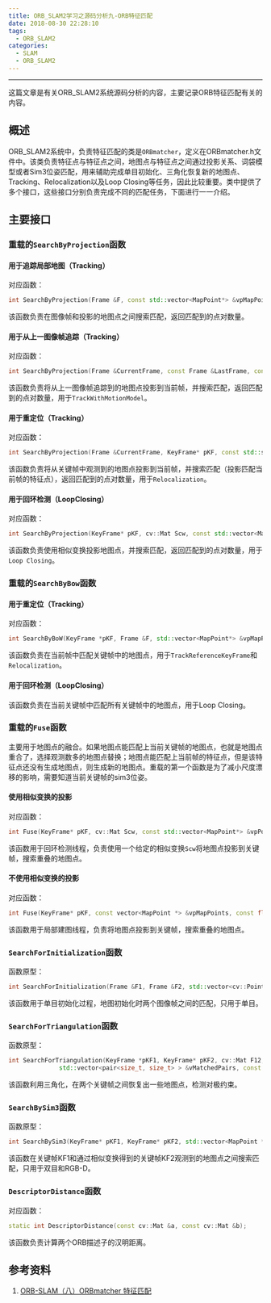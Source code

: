 ```yaml
---
title: ORB_SLAM2学习之源码分析九-ORB特征匹配
date: 2018-08-30 22:28:10
tags: 
  - ORB_SLAM2
categories: 
  - SLAM
  - ORB_SLAM2
---
```


----

这篇文章是有关ORB_SLAM2系统源码分析的内容，主要记录ORB特征匹配有关的内容。

<!--more---->

## 概述

ORB_SLAM2系统中，负责特征匹配的类是`ORBmatcher`，定义在ORBmatcher.h文件中。该类负责特征点与特征点之间，地图点与特征点之间通过投影关系、词袋模型或者Sim3位姿匹配，用来辅助完成单目初始化、三角化恢复新的地图点、Tracking、Relocalization以及Loop Closing等任务，因此比较重要。类中提供了多个接口，这些接口分别负责完成不同的匹配任务，下面进行一一介绍。

## 主要接口

### 重载的`SearchByProjection`函数

#### 用于追踪局部地图（Tracking）

对应函数：

~~~c++
int SearchByProjection(Frame &F, const std::vector<MapPoint*> &vpMapPoints, const float th=3);
~~~

该函数负责在图像帧和投影的地图点之间搜索匹配，返回匹配到的点对数量。

#### 用于从上一图像帧追踪（Tracking）

对应函数：

~~~c++
int SearchByProjection(Frame &CurrentFrame, const Frame &LastFrame, const float th, const bool bMono);
~~~

该函数负责将从上一图像帧追踪到的地图点投影到当前帧，并搜索匹配，返回匹配到的点对数量，用于`TrackWithMotionModel`。

#### 用于重定位（Tracking）

对应函数：

~~~c++
int SearchByProjection(Frame &CurrentFrame, KeyFrame* pKF, const std::set<MapPoint*> &sAlreadyFound, const float th, const int ORBdist);
~~~

该函数负责将从关键帧中观测到的地图点投影到当前帧，并搜索匹配（投影匹配当前帧的特征点），返回匹配到的点对数量，用于`Relocalization`。

#### 用于回环检测（LoopClosing）

对应函数：

~~~c++
int SearchByProjection(KeyFrame* pKF, cv::Mat Scw, const std::vector<MapPoint*> &vpPoints, std::vector<MapPoint*> &vpMatched, int th);
~~~

该函数负责使用相似变换投影地图点，并搜索匹配，返回匹配到的点对数量，用于`Loop Closing`。

### 重载的`SearchByBow`函数

#### 用于重定位（Tracking）

对应函数：

~~~c++
int SearchByBoW(KeyFrame *pKF, Frame &F, std::vector<MapPoint*> &vpMapPointMatches);
~~~

该函数负责在当前帧中匹配关键帧中的地图点，用于`TrackReferenceKeyFrame`和`Relocalization`。

#### 用于回环检测（LoopClosing）

该函数负责在当前关键帧中匹配所有关键帧中的地图点，用于Loop Closing。

### 重载的`Fuse`函数

主要用于地图点的融合。如果地图点能匹配上当前关键帧的地图点，也就是地图点重合了，选择观测数多的地图点替换；地图点能匹配上当前帧的特征点，但是该特征点还没有生成地图点，则生成新的地图点。重载的第一个函数是为了减小尺度漂移的影响，需要知道当前关键帧的sim3位姿。

#### 使用相似变换的投影

对应函数：

~~~c++
int Fuse(KeyFrame* pKF, cv::Mat Scw, const std::vector<MapPoint*> &vpPoints, float th, vector<MapPoint *> &vpReplacePoint);
~~~

该函数用于回环检测线程，负责使用一个给定的相似变换`Scw`将地图点投影到关键帧，搜索重叠的地图点。

#### 不使用相似变换的投影

对应函数：

~~~c++
int Fuse(KeyFrame* pKF, const vector<MapPoint *> &vpMapPoints, const float th=3.0);
~~~

该函数用于局部建图线程，负责将地图点投影到关键帧，搜索重叠的地图点。

### `SearchForInitialization`函数

函数原型：

~~~c++
int SearchForInitialization(Frame &F1, Frame &F2, std::vector<cv::Point2f> &vbPrevMatched, std::vector<int> &vnMatches12, int windowSize=10);
~~~

该函数用于单目初始化过程，地图初始化时两个图像帧之间的匹配，只用于单目。

### `SearchForTriangulation`函数

函数原型：

~~~c++
int SearchForTriangulation(KeyFrame *pKF1, KeyFrame* pKF2, cv::Mat F12,
              std::vector<pair<size_t, size_t> > &vMatchedPairs, const bool bOnlyStereo);
~~~

该函数利用三角化，在两个关键帧之间恢复出一些地图点，检测对极约束。

### `SearchBySim3`函数

函数原型：

~~~c++
int SearchBySim3(KeyFrame* pKF1, KeyFrame* pKF2, std::vector<MapPoint *> &vpMatches12, const float &s12, const cv::Mat &R12, const cv::Mat &t12, const float th);
~~~

该函数在关键帧KF1和通过相似变换得到的关键帧KF2观测到的地图点之间搜索匹配，只用于双目和RGB-D。

### `DescriptorDistance`函数

对应函数：

~~~c++
static int DescriptorDistance(const cv::Mat &a, const cv::Mat &b);
~~~

该函数负责计算两个ORB描述子的汉明距离。

## 参考资料

1. [ORB-SLAM（八）ORBmatcher 特征匹配](https://www.cnblogs.com/shang-slam/p/6431017.html)